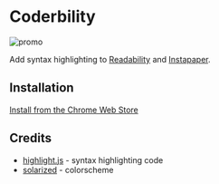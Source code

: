 # Coderbility

![promo](http://f.cl.ly/items/3m461J1A0O213E3T1j1G/promotional.png)

Add syntax highlighting to [Readability][1] and [Instapaper][6].

## Installation

[Install from the Chrome Web Store][5]

## Credits

* [highlight.js][2] - syntax highlighting code
* [solarized][3] - colorscheme

[1]: http://www.readability.com
[2]: http://softwaremaniacs.org/soft/highlight/en/
[3]: http://ethanschoonover.com/solarized
[4]: http://api.yandex.ru/jslibs/libs.xml#highlightjs
[5]: https://chrome.google.com/webstore/detail/jhgglggpkgacolaedjhokfniopcinphf
[6]: http://www.instapaper.com
